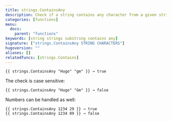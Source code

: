 ```yaml
---
title: strings.ContainsAny
description: Check if a string contains any character from a given string.
categories: [functions]
menu:
  docs:
    parent: "functions"
keywords: [string strings substring contains any]
signature: ["strings.ContainsAny STRING CHARACTERS"]
hugoversion: ""
aliases: []
relatedfuncs: [strings.Contains]
---
```


    {{ strings.ContainsAny "Hugo" "gm" }} → true

The check is case sensitive: 

    {{ strings.ContainsAny "Hugo" "Gm" }} → false

Numbers can be handled as well:

    {{ strings.ContainsAny 1234 29 }} → true
    {{ strings.ContainsAny 1234 89 }} → false
